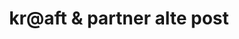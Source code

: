 ---
title: "kr@aft & partner alte post"
url: /weil-am-rhein/kranaft-und-partner-alte-post/
shop: Computer
---